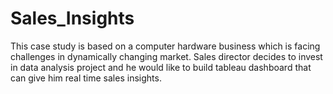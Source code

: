 # Sales_Insights
This case study is based on a computer hardware business which is facing challenges in dynamically changing market. Sales director decides to invest in data analysis project and he would like to build tableau dashboard that can give him real time sales insights. 
